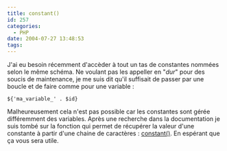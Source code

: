 ```yaml
---
title: constant()
id: 257
categories:
  - PHP
date: 2004-07-27 13:48:53
tags:
---
```


J'ai eu besoin récemment d'accèder à tout un tas de constantes nommées selon le même schéma. Ne voulant pas les appeller en "_dur_" pour des soucis de maintenance, je me suis dit qu'il suffisait de passer par une boucle et de faire comme pour une variable&nbsp;:

`${'ma_variable_' . $id}`

Malheureusement cela n'est pas possible car les constantes sont gérée différemment des variables. Après une recherche dans la documentation je suis tombé sur la fonction qui permet de récupérer la valeur d'une constante à partir d'une chaine de caractères&nbsp;: [constant()](http://www.php.net/manual/en/function.constant.php "constant()"). En espérant que ça vous sera utile.